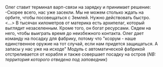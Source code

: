 Олег ставит терминал варп-связи на зарядку и принимает решение:
-Скорее всего, нас уже засекли. Мы не можем столько ждать на орбите, чтобы посовещаться с Землей. Нужно действовать быстро. <...> В тысячах километров от материка есть архипелаг, который выглядит незаселенным. Кроме того, он богат ресурсами. Сядем на него, чтобы выиграть время до неизбежного контакта.
Олег дает команду на посадку для фабрику, потому что "ксорум - наше единственное оружие на тот случай, если нам придется защищаться. А запасы у нас уже на исходе"
Модуль с автоматической фабрикой отстреливается от корабля и также совершает посадку на остров (*NB: территория которого отведена под заповедник*)